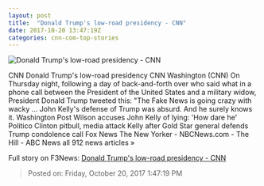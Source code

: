 ```yaml
---
layout: post
title:  "Donald Trump's low-road presidency - CNN"
date: 2017-10-20 13:47:19Z
categories: cnn-com-top-stories
---
```


![Donald Trump's low-road presidency - CNN](http://cdn.cnn.com/cnnnext/dam/assets/171010160831-donald-trump-october-10-2017-super-tease.jpg)

CNN Donald Trump's low-road presidency CNN Washington (CNN) On Thursday night, following a day of back-and-forth over who said what in a phone call between the President of the United States and a military widow, President Donald Trump tweeted this: "The Fake News is going crazy with wacky ... John Kelly's defense of Trump was absurd. And he surely knows it. Washington Post Wilson accuses John Kelly of lying: 'How dare he' Politico Clinton pitbull, media attack Kelly after Gold Star general defends Trump condolence call Fox News The New Yorker - NBCNews.com - The Hill - ABC News all 912 news articles »


Full story on F3News: [Donald Trump's low-road presidency - CNN](http://www.f3nws.com/n/vNBg3G)

> Posted on: Friday, October 20, 2017 1:47:19 PM
